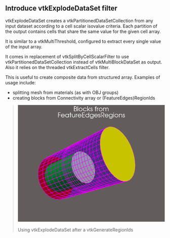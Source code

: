 ## Introduce vtkExplodeDataSet filter

vtkExplodeDataSet creates a vtkPartitionedDataSetCollection from any input dataset according to a cell scalar isovalue criteria.
Each partition of the output contains cells that share the same value for the given cell array.

It is similar to a vtkMultiThreshold, configured to extract every single
value of the input array.

It comes in replacement of vtkSplitByCellScalarFilter to use
vtkPartitionedDataSetCollection instead of vtkMultiBlockDataSet as output.
Also it relies on the threaded vtkExtractCells filter.

This is useful to create composite data from structured array.
Examples of usage include:
  * splitting mesh from materials (as with OBJ groups)
  * creating blocks from Connectivity array or (FeatureEdges)RegionIds

> ![Blocks from FeatureEdges Region Ids](ExplodeDataSet.png)
>
> Using vtkExplodeDataSet after a vtkGenerateRegionIds
